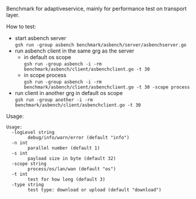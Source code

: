 Benchmark for adaptiveservice, mainly for performance test on transport layer.

How to test:

- start asbench server  
  `gsh run -group asbench benchmark/asbench/server/asbenchserver.go`
- run asbench client in the same grg as the server
  - in default os scope  
    `gsh run -group asbench -i -rm benchmark/asbench/client/asbenchclient.go -t 30`
  - in scope process  
    `gsh run -group asbench -i -rm benchmark/asbench/client/asbenchclient.go -t 30 -scope process`
- run client in another grg in default os scope  
  `gsh run -group another -i -rm benchmark/asbench/client/asbenchclient.go -t 30`

Usage:

```
Usage:
  -logLevel string
        debug/info/warn/error (default "info")
  -n int
        parallel number (default 1)
  -s int
        payload size in byte (default 32)
  -scope string
        process/os/lan/wan (default "os")
  -t int
        test for how long (default 3)
  -type string
        test type: download or upload (default "download")
```
